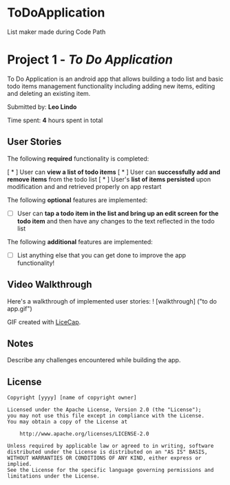 # ToDoApplication
List maker made during Code Path

# Project 1 - *To Do Application*

To Do Application is an android app that allows building a todo list and basic todo items management functionality including adding new items, editing and deleting an existing item.

Submitted by: **Leo Lindo**

Time spent: **4** hours spent in total

## User Stories

The following **required** functionality is completed:

[ * ] User can **view a list of todo items**
[ * ] User can **successfully add and remove items** from the todo list
[ * ] User's **list of items persisted** upon modification and and retrieved properly on app restart

The following **optional** features are implemented:

* [ ] User can **tap a todo item in the list and bring up an edit screen for the todo item** and then have any changes to the text reflected in the todo list

The following **additional** features are implemented:

* [ ] List anything else that you can get done to improve the app functionality!

## Video Walkthrough

Here's a walkthrough of implemented user stories:
! [walkthrough]
("to do app.gif")

GIF created with [LiceCap](http://www.cockos.com/licecap/).

## Notes

Describe any challenges encountered while building the app.

## License

    Copyright [yyyy] [name of copyright owner]

    Licensed under the Apache License, Version 2.0 (the "License");
    you may not use this file except in compliance with the License.
    You may obtain a copy of the License at

        http://www.apache.org/licenses/LICENSE-2.0

    Unless required by applicable law or agreed to in writing, software
    distributed under the License is distributed on an "AS IS" BASIS,
    WITHOUT WARRANTIES OR CONDITIONS OF ANY KIND, either express or implied.
    See the License for the specific language governing permissions and
    limitations under the License.
